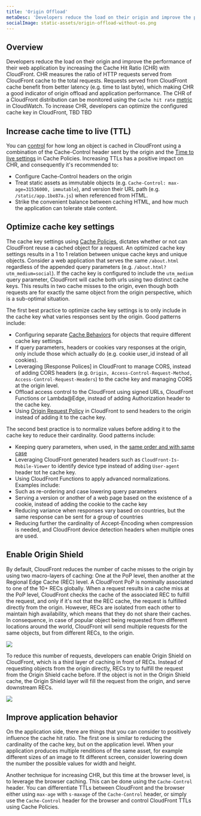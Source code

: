 ```yaml
---
title: 'Origin Offload'
metaDesc: 'Developers reduce the load on their origin and improve the performance of their web application by increasing the Cache Hit Ratio (CHR) with CloudFront.'
socialImage: static-assets/origin-offload-without-os.png
---
```

## Overview
Developers reduce the load on their origin and improve the performance of their web application by increasing the Cache Hit Ratio (CHR) with CloudFront. CHR measures the ratio of HTTP requests served from CloudFront cache to the total requests. Requests served from CloudFront cache benefit from better latency (e.g. time to last byte), which making CHR a good indicator of origin offload and application performance. The CHR of a CloudFront distribution can be monitored using the `Cache hit rate` [metric](https://docs.aws.amazon.com/AmazonCloudFront/latest/DeveloperGuide/viewing-cloudfront-metrics.html#monitoring-console.distributions-additional) in CloudWatch. To increase CHR, developers can optimize the configured cache key in CloudFront, TBD TBD

## Increase cache time to live (TTL)
You can [control](
https://docs.aws.amazon.com/AmazonCloudFront/latest/DeveloperGuide/Expiration.html) for how long an object is cached in CloudFront using a combination of the Cache-Control header sent by the origin and the [Time to live settings](https://docs.aws.amazon.com/AmazonCloudFront/latest/DeveloperGuide/controlling-the-cache-key.html) in Cache Policies. Increasing TTLs has a positive impact on CHR, and consequently it's recommended to:
* Configure Cache-Control headers on the origin
* Treat static assets as immutable objects (e.g. `Cache-Control: max-age=31536000, immutable`), and version their URL path (e.g. `/static/app.1be87a.js`) when referenced from HTML.
* Strike the convenient balance between caching HTML, and how much the application can tolerate stale content.

## Optimize cache key settings
The cache key settings using [Cache Policies](https://docs.aws.amazon.com/AmazonCloudFront/latest/DeveloperGuide/controlling-the-cache-key.html), dictates whether or not can CloudFront reuse a cached object for a request. An optimized cache key settings results in a 1 to 1 relation between unique cache keys and unique objects. Consider a web application that serves the same `/about.html` regardless of the appended query parameters (e.g. `/about.html?utm_medium=social`). If the cache key is configured to include the `utm_medium` query parameter, CloudFront will cache both urls using two distinct cache keys. This results in two cache misses to the origin, even though both requests are for exactly the same object from the origin perspective, which is a sub-optimal situation. 

The first best practice to optimize cache key settings is to only include in the cache key what varies responses sent by the origin. Good patterns include:
* Configuring separate [Cache Behaviors](https://docs.aws.amazon.com/AmazonCloudFront/latest/DeveloperGuide/distribution-web-values-specify.html#DownloadDistValuesCacheBehavior) for objects that require different cache key settings.
* If query parameters, headers or cookies vary responses at the origin, only include those which actually do (e.g. cookie user_id instead of all cookies).
* Leveraging [Response Polices] in CloudFront to manage CORS, instead of adding CORS headers (e.g. `Origin, Access-Control-Request-Method, Access-Control-Request-Headers`) to the cache key and managing CORS at the origin level.
* Offload access control to the CloudFront using signed URLs, CloudFront Functions or Lambda@Edge, instead of adding Authorization header to the cache key.
* Using [Origin Request Policy](https://docs.aws.amazon.com/AmazonCloudFront/latest/DeveloperGuide/controlling-origin-requests.html) in CloudFront to send headers to the origin instead of adding it to the cache key.

The second best practice is to normalize values before adding it to the cache key to reduce their cardinality. Good patterns include:
*  Keeping query parameters, when used, in the [same order and with same case](https://docs.aws.amazon.com/AmazonCloudFront/latest/DeveloperGuide/cache-hit-ratio.html#cache-hit-ratio-query-string-parameters)
*  Leveraging CloudFront generated headers such as `CloudFront-Is-Mobile-Viewer` to identify device type instead of adding `User-agent` header tot he cache key.
*  Using CloudFront Functions to apply advanced normalizations. Examples include:
 *  Such as re-ordering and case lowering query parameters 
 *  Serving a version or another of a web page based on the existence of a cookie, instead of adding the cookie to the cache key
 *  Reducing variance when responses vary based on countries, but the same response can be sent for a group of countries
 *  Reducing further the cardinality of Accept-Encoding when compression is needed, and CloudFront device detection headers when multiple ones are used.

## Enable Origin Shield
By default, CloudFront reduces the number of cache misses to the origin by using two macro-layers of caching: One at the PoP level, then another at the Regional Edge Cache (REC) level. A CloudFront PoP is nominally associated to one of the 10+ RECs globally. When a request results in a cache miss at the PoP level, CloudFront checks the cache of the associated REC to fulfill the request, and only if it's not that the REC cache, the request is fulfilled directly from the origin. However, RECs are isolated from each other to maintain high availability, which means that they do not share their caches. In consequence, in case of popular object being requested from different locations around the world, CloudFront will send multiple requests for the same objects, but from different RECs, to the origin.

![](/static-assets/origin-offload-without-os.png)

To reduce this number of requests, developers can enable Origin Shield on CloudFront, which is a third layer of caching in front of RECs. Instead of requesting objects from the origin directly, RECs try to fulfill the request from the Origin Shield cache before. If the object is not in the Origin Shield cache, the Origin Shield layer will fill the request from the origin, and serve downstream RECs.

![](/static-assets/origin-offload-with-os.png)

## Improve application behavior
On the application side, there are things that you can consider to positively influence the cache hit ratio. The first one is similar to reducing the cardinality of the cache key, but on the application level. When your application produces multiple renditions of the same asset, for example different sizes of an image to fit different screen, consider lowering down the number the possible values for width and height.

Another technique for increasing CHR, but this time at the browser level, is to leverage the browser caching. This can be done using the `Cache-Control` header. You can differentiate TTLs between CloudFront and the browser either using `max-age` with `s-maxage` of the `Cache-Control` header, or simply use the `Cache-Control` header for the browser and control CloudFront TTLs using Cache Policies.